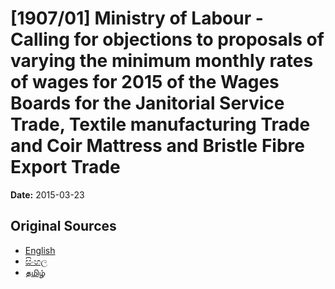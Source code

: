 # [1907/01] Ministry of Labour - Calling for objections to proposals of varying the minimum monthly rates of wages for 2015 of the Wages Boards for the Janitorial Service Trade, Textile manufacturing Trade and Coir Mattress and Bristle Fibre Export Trade

**Date:** 2015-03-23

## Original Sources

- [English](https://documents.gov.lk/view/extra-gazettes/2015/3/1907-01_E.pdf)
- [සිංහල](https://documents.gov.lk/view/extra-gazettes/2015/3/1907-01_S.pdf)
- [தமிழ்](https://documents.gov.lk/view/extra-gazettes/2015/3/1907-01_T.pdf)
